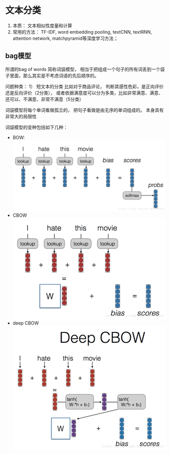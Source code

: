 # 文本分类
1. 本质： 文本相似性度量和计算
2. 常用的方法： TF-IDF, word embedding pooling, textCNN, textRNN, attention network, matchpyramid等深度学习方法；

## bag模型
   所谓的bag of words
   简称词袋模型， 相当于把组成一个句子的所有词丢到一个袋子里面，那么其实是不考虑词语的先后顺序的。
   
   问题种类：
   1） 短文本的分类
      比如对于商品评论， 判断其感性色彩，是正向评价还是反向评价（2分类）， 
      或者依据满意度可以分为多类，比如非常满意、满意、还可以、不满意、非常不满意（5分类）
      
   词袋模型将每个单词看做孤立的， 把句子看做是由无序的单词组成的。 本身具有非常大的局限性
   
   词袋模型的变种包括如下几种：
   * BOW: 
      ![bag of words](https://github.com/Intsigstephon/nlp/raw/master/img/BOW.png)
   * CBOW
      ![cbow model](https://github.com/Intsigstephon/nlp/raw/master/img/CBOW.png)
   * deep CBOW
      ![deep_CBOW model](https://github.com/Intsigstephon/nlp/raw/master/img/deep_CBOW.png)
